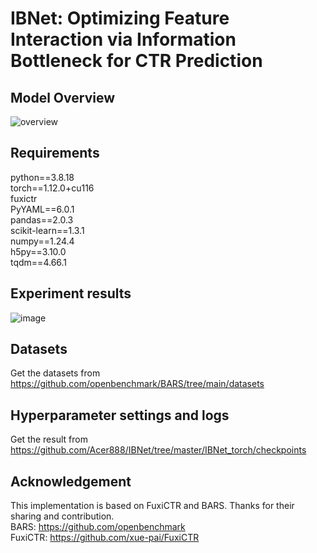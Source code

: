 # IBNet: Optimizing Feature Interaction via Information Bottleneck for CTR Prediction
## Model Overview
![overview](https://github.com/Acer888/IBNet/assets/45092309/6069f05a-b227-4dee-804a-187cea4e501e)



## Requirements
python==3.8.18  
torch==1.12.0+cu116  
fuxictr  
PyYAML==6.0.1  
pandas==2.0.3  
scikit-learn==1.3.1  
numpy==1.24.4  
h5py==3.10.0  
tqdm==4.66.1  



## Experiment results

![image](https://github.com/Acer888/IBNet/assets/45092309/0b654760-8ad5-48ed-974c-2a9fc9a9de20)


## Datasets
Get the datasets from https://github.com/openbenchmark/BARS/tree/main/datasets



## Hyperparameter settings and logs

Get the result from https://github.com/Acer888/IBNet/tree/master/IBNet_torch/checkpoints




## Acknowledgement
This implementation is based on FuxiCTR and BARS. Thanks for their sharing and contribution.  
BARS: https://github.com/openbenchmark  
FuxiCTR: https://github.com/xue-pai/FuxiCTR
